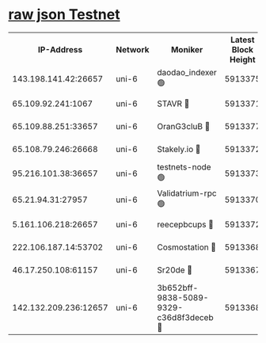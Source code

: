 [raw json Testnet](https://rpc-check.junot.stavr.tech/junot/rpc-junot-result.json)
=


<table><tr><th>IP-Address</th><th>Network</th><th>Moniker</th><th>Latest Block Height</th><th>Earliest Block Height</th><th>Catching Up</th><th>Tx Index</th><th>Voting Power</th><th>Scan Time</th></tr><tr><td>143.198.141.42:26657</td><td>uni-6</td><td>daodao_indexer 🟢</td><td>5913375</td><td>1</td><td>False</td><td>off</td><td>0</td><td>2023-12-09T07:30:31.273589685UTC</td></tr><tr><td>65.109.92.241:1067</td><td>uni-6</td><td>STAVR 🔴</td><td>5913371</td><td>1138541</td><td>False</td><td>on</td><td>6042</td><td>2023-12-09T07:30:20.871999952UTC</td></tr><tr><td>65.109.88.251:33657</td><td>uni-6</td><td>OranG3cluB 🔴</td><td>5913377</td><td>1138541</td><td>False</td><td>on</td><td>11</td><td>2023-12-09T07:30:35.728723508UTC</td></tr><tr><td>65.108.79.246:26668</td><td>uni-6</td><td>Stakely.io 🔴</td><td>5913372</td><td>1570872</td><td>False</td><td>on</td><td>1192034</td><td>2023-12-09T07:30:21.855868396UTC</td></tr><tr><td>95.216.101.38:36657</td><td>uni-6</td><td>testnets-node 🟢</td><td>5913373</td><td>1615130</td><td>False</td><td>on</td><td>0</td><td>2023-12-09T07:30:24.239439485UTC</td></tr><tr><td>65.21.94.31:27957</td><td>uni-6</td><td>Validatrium-rpc 🟢</td><td>5913370</td><td>2943363</td><td>False</td><td>on</td><td>0</td><td>2023-12-09T07:30:16.461368772UTC</td></tr><tr><td>5.161.106.218:26657</td><td>uni-6</td><td>reecepbcups 🔴</td><td>5913372</td><td>4468422</td><td>False</td><td>on</td><td>105015</td><td>2023-12-09T07:30:21.480877530UTC</td></tr><tr><td>222.106.187.14:53702</td><td>uni-6</td><td>Cosmostation 🔴</td><td>5913368</td><td>5344501</td><td>False</td><td>on</td><td>110003</td><td>2023-12-09T07:30:14.014857708UTC</td></tr><tr><td>46.17.250.108:61157</td><td>uni-6</td><td>Sr20de 🔴</td><td>5913367</td><td>5727371</td><td>False</td><td>on</td><td>28</td><td>2023-12-09T07:30:08.232368615UTC</td></tr><tr><td>142.132.209.236:12657</td><td>uni-6</td><td>3b652bff-9838-5089-9329-c36d8f3deceb 🔴</td><td>5913368</td><td>5901280</td><td>False</td><td>on</td><td>157563</td><td>2023-12-09T07:30:12.629844828UTC</td></tr></table>